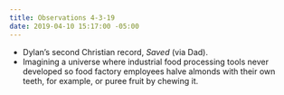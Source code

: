 ```yaml
---
title: Observations 4-3-19
date: 2019-04-10 15:17:00 -05:00
---
```


- Dylan’s second Christian record, *Saved* (via Dad).
- Imagining a universe where industrial food processing tools never developed so food factory employees halve almonds with their own teeth, for example, or puree fruit by chewing it.
